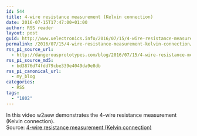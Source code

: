 ```yaml
---
id: 544
title: 4-wire resistance measurement (Kelvin connection)
date: 2016-07-15T17:47:00+01:00
author: RSS reader
layout: post
guid: http://www.uelectronics.info/2016/07/15/4-wire-resistance-measurement-kelvin-connection/
permalink: /2016/07/15/4-wire-resistance-measurement-kelvin-connection/
rss_pi_source_url:
  - http://dangerousprototypes.com/blog/2016/07/15/4-wire-resistance-measurement-kelvin-connection/
rss_pi_source_md5:
  - bd3876d74fdd79cbe339e4049da9e8db
rss_pi_canonical_url:
  - my_blog
categories:
  - RSS
tags:
  - "1802"
---
```

In this video w2aew demonstrates the 4-wire resistance measurement (Kelvin connection).&#013;  
Source: <a href="http://dangerousprototypes.com/blog/2016/07/15/4-wire-resistance-measurement-kelvin-connection/" target="_blank">4-wire resistance measurement (Kelvin connection)</a>